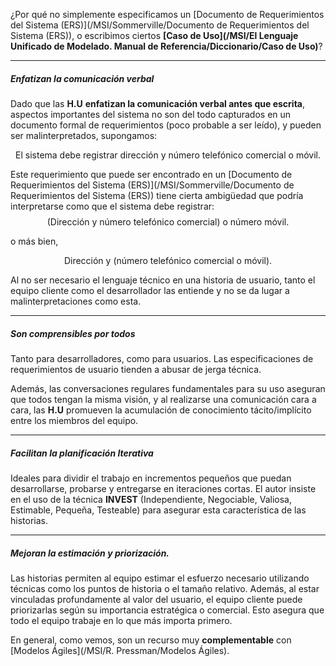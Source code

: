¿Por qué no simplemente especificamos un [Documento de Requerimientos del Sistema (ERS)](/MSI/Sommerville/Documento de Requerimientos del Sistema (ERS)), o escribimos ciertos **[Caso de Uso](/MSI/El Lenguaje Unificado de Modelado. Manual de Referencia/Diccionario/Caso de Uso)**?
****
##### ***Enfatizan la comunicación verbal***
Dado que las **H.U** **enfatizan la comunicación verbal antes que escrita**, aspectos importantes del sistema no son del todo capturados en un documento formal de requerimientos (poco probable a ser leído), y pueden ser malinterpretados, supongamos: 

$$\text{El sistema debe registrar dirección y número telefónico comercial o móvil.}$$

Este requerimiento que puede ser encontrado en un [Documento de Requerimientos del Sistema (ERS)](/MSI/Sommerville/Documento de Requerimientos del Sistema (ERS)) tiene cierta ambigüedad que podría interpretarse como que el sistema debe registrar:
$$\text{(Dirección y número telefónico comercial) o número móvil.}$$

o más bien, 

$$\text{Dirección y (número telefónico comercial o móvil).}$$

Al no ser necesario el lenguaje técnico en una historia de usuario, tanto el equipo cliente como el desarrollador las entiende y no se da lugar a malinterpretaciones como esta.
****
##### ***Son comprensibles por todos***
Tanto para desarrolladores, como para usuarios. Las especificaciones de requerimientos de usuario tienden a abusar de jerga técnica. 

Además, las conversaciones regulares fundamentales para su uso aseguran que todos tengan la misma visión, y al realizarse una comunicación cara a cara, las **H.U** promueven la acumulación de conocimiento tácito/implícito entre los miembros del equipo.
****
##### ***Facilitan la planificación Iterativa***
Ideales para dividir el trabajo en incrementos pequeños que puedan desarrollarse, probarse y entregarse en iteraciones cortas. El autor insiste en el uso de la técnica **INVEST** (Independiente, Negociable, Valiosa, Estimable, Pequeña, Testeable) para asegurar esta característica de las historias.
****
##### ***Mejoran la estimación y priorización.***
Las historias permiten al equipo estimar el esfuerzo necesario utilizando técnicas como los puntos de historia o el tamaño relativo. Además, al estar vinculadas profundamente al valor del usuario, el equipo cliente puede priorizarlas según su importancia estratégica o comercial. Esto asegura que todo el equipo trabaje en lo que más importa primero.

En general, como vemos, son un recurso muy **complementable** con [Modelos Ágiles](/MSI/R. Pressman/Modelos Ágiles).
